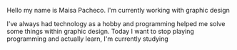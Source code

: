 Hello my name is Maisa Pacheco.
I'm currently working with graphic design

I've always had technology as a hobby and programming helped me solve some things within graphic design. Today I want to stop playing programming and actually learn, I'm currently studying <Luiza Code>
